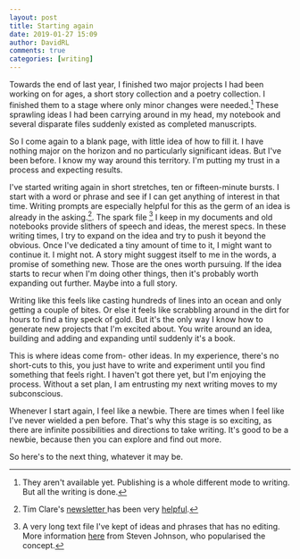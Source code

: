 ```yaml
---  
layout: post  
title: Starting again  
date: 2019-01-27 15:09  
author: DavidRL  
comments: true  
categories: [writing]  
---  
```

Towards the end of last year, I finished two major projects I had been working on for ages, a short story collection and a poetry collection. I finished them to a stage where only minor changes were needed.[^1] These sprawling ideas I had been carrying around in my head, my notebook and several disparate files suddenly existed as completed manuscripts.   
<!--more-->  
So I come again to a blank page, with little idea of how to fill it. I have nothing major on the horizon and no particularly significant ideas.  But I've been before. I know my way around this territory. I'm putting my trust in a process and expecting results.  

I've started writing again in short stretches, ten or fifteen-minute bursts. I start with a word or phrase and see if I can get anything of interest in that time. Writing prompts are especially helpful for this as the germ of an idea is already in the asking.[^2]. The spark file [^3] I keep in my documents and old notebooks provide slithers of speech and ideas, the merest specs. In these writing times, I try to expand on the idea and try to push it beyond the obvious. Once I've dedicated a tiny amount of time to it, I might want to continue it. I might not. A story might suggest itself to me in the words, a promise of something new. Those are the ones worth pursuing. If the idea starts to recur when I'm doing other things, then it's probably worth expanding out further. Maybe into a full story.  

Writing like this feels like casting hundreds of lines into an ocean and only getting a couple of bites. Or else it feels like scrabbling around in the dirt for hours to find a tiny speck of gold. But it's the only way I know how to generate new projects that I'm excited about. You write around an idea, building and adding and expanding until suddenly it's a book.   

This is where ideas come from- other ideas. In my experience, there's no short-cuts to this, you just have to write and experiment until you find something that feels right. I haven't got there yet, but I'm enjoying the process. Without a set plan, I am entrusting my next writing moves to my subconscious.   

Whenever I start again, I feel like a newbie. There are times when I feel like I've never wielded a pen before. That's why this stage is so exciting, as there are infinite possibilities and directions to take writing. It's good to be a newbie, because then you can explore and find out more.  

So here's to the next thing, whatever it may be.   

[^1]: They aren't available yet. Publishing is a whole different mode to writing. But all the writing is done.
[^2]: Tim Clare's <a href="https://timclarepoet.us5.list-manage.com/subscribe?u=e7ca46b9b92f78eed632be306&amp;id=9233777f1e">newsletter </a>has been very <a href="/resolutions/">helpful</a>.
[^3]: A very long text file I've kept of ideas and phrases that has no editing. More information <a href="https://medium.com/the-writers-room/the-spark-file-8d6e7df7ae58">here</a> from Steven Johnson, who popularised the concept.
